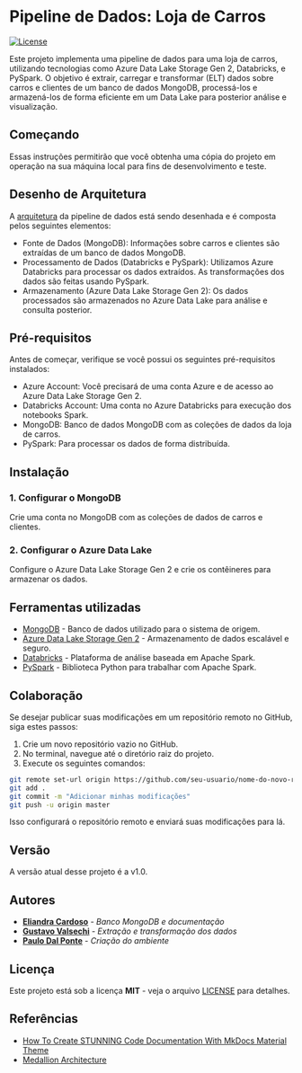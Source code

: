 # Pipeline de Dados: Loja de Carros

[![License](https://img.shields.io/badge/License-MIT-blue.svg)](LICENSE)

Este projeto implementa uma pipeline de dados para uma loja de carros, utilizando tecnologias como Azure Data Lake Storage Gen 2, Databricks, e PySpark. O objetivo é extrair, carregar e transformar (ELT) dados sobre carros e clientes de um banco de dados MongoDB, processá-los e armazená-los de forma eficiente em um Data Lake para posterior análise e visualização.

## Começando

Essas instruções permitirão que você obtenha uma cópia do projeto em operação na sua máquina local para fins de desenvolvimento e teste.

## Desenho de Arquitetura

A [arquitetura](https://www.canva.com/design/DAGWT2Nq1as/a60vcFN_nH8hjaepkPSZRA/view?utm_content=DAGWT2Nq1as&utm_campaign=designshare&utm_medium=link&utm_source=editor) da pipeline de dados está sendo desenhada e é composta pelos seguintes elementos:

* Fonte de Dados (MongoDB): Informações sobre carros e clientes são extraídas de um banco de dados MongoDB.
* Processamento de Dados (Databricks e PySpark): Utilizamos Azure Databricks para processar os dados extraídos. As transformações dos dados são feitas usando PySpark.
* Armazenamento (Azure Data Lake Storage Gen 2): Os dados processados são armazenados no Azure Data Lake para análise e consulta posterior.


## Pré-requisitos

Antes de começar, verifique se você possui os seguintes pré-requisitos instalados:

* Azure Account: Você precisará de uma conta Azure e de acesso ao Azure Data Lake Storage Gen 2.
* Databricks Account: Uma conta no Azure Databricks para execução dos notebooks Spark.
* MongoDB: Banco de dados MongoDB com as coleções de dados da loja de carros.
* PySpark: Para processar os dados de forma distribuída.

## Instalação
### 1. Configurar o MongoDB
Crie uma conta no MongoDB com as coleções de dados de carros e clientes.

### 2. Configurar o Azure Data Lake
Configure o Azure Data Lake Storage Gen 2 e crie os contêineres para armazenar os dados.

## Ferramentas utilizadas

* [MongoDB](https://www.mongodb.com/pt-br) - Banco de dados utilizado para o sistema de origem.
* [Azure Data Lake Storage Gen 2](https://azure.microsoft.com/en-us/products/storage/data-lake-storage/) - Armazenamento de dados escalável e seguro.
* [Databricks](https://www.databricks.com/br) - Plataforma de análise baseada em Apache Spark.
* [PySpark](https://spark.apache.org/docs/latest/api/python/index.html) - Biblioteca Python para trabalhar com Apache Spark.

## Colaboração
Se desejar publicar suas modificações em um repositório remoto no GitHub, siga estes passos:

1. Crie um novo repositório vazio no GitHub.
2. No terminal, navegue até o diretório raiz do projeto.
3. Execute os seguintes comandos:

```bash
git remote set-url origin https://github.com/seu-usuario/nome-do-novo-repositorio.git
git add .
git commit -m "Adicionar minhas modificações"
git push -u origin master
```

Isso configurará o repositório remoto e enviará suas modificações para lá.

## Versão

A versão atual desse projeto é a v1.0.

## Autores

* [**Eliandra Cardoso**](https://github.com/ardnaile) - *Banco MongoDB e documentação*
* [**Gustavo Valsechi**](https://github.com/gustavo-valsechi) - *Extração e transformação dos dados*
* [**Paulo Dal Ponte**](https://github.com/pauloDalponte) - *Criação do ambiente*

## Licença

Este projeto está sob a licença **MIT** - veja o arquivo [LICENSE](https://github.com/jlsilva01/projeto-ed-satc/blob/main/LICENSE) para detalhes.

## Referências

* [How To Create STUNNING Code Documentation With MkDocs Material Theme](https://www.youtube.com/watch?v=Q-YA_dA8C20)
* [Medallion Architecture](https://www.databricks.com/glossary/medallion-architecture)

